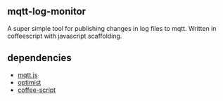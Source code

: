 ## mqtt-log-monitor

A super simple tool for publishing changes in log files to mqtt.
Written in coffeescript with javascript scaffolding.

## dependencies

* [mqtt.js](http://github.com/adamvr/MQTT.js)
* [optimist](http://github.com/substack/node-optimist)
* [coffee-script](http://github.com/jashkenas/coffee-script)
